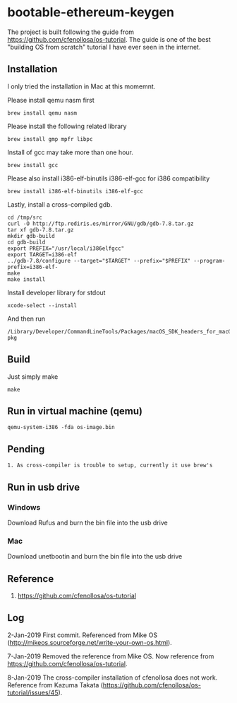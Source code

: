 # bootable-ethereum-keygen
The project is built following the guide from https://github.com/cfenollosa/os-tutorial. The guide is one of the best "building OS from scratch" tutorial I have ever seen in the internet.

## Installation
I only tried the installation in Mac at this momemnt.


Please install qemu nasm first
```
brew install qemu nasm
```

Please install the following related library
```
brew install gmp mpfr libpc
```

Install of gcc may take more than one hour.
```
brew install gcc
```

Please also install i386-elf-binutils i386-elf-gcc for i386 compatibility
```
brew install i386-elf-binutils i386-elf-gcc
```

Lastly, install a cross-compiled gdb.
```
cd /tmp/src
curl -O http://ftp.rediris.es/mirror/GNU/gdb/gdb-7.8.tar.gz
tar xf gdb-7.8.tar.gz
mkdir gdb-build
cd gdb-build
export PREFIX="/usr/local/i386elfgcc"
export TARGET=i386-elf
../gdb-7.8/configure --target="$TARGET" --prefix="$PREFIX" --program-prefix=i386-elf-
make
make install
```

Install developer library for stdout
```
xcode-select --install
```

And then run
```
/Library/Developer/CommandLineTools/Packages/macOS_SDK_headers_for_macOS_10.14. pkg
```


## Build
Just simply make

```
make
```

## Run in virtual machine (qemu)
```
qemu-system-i386 -fda os-image.bin
```

## Pending
```
1. As cross-compiler is trouble to setup, currently it use brew's 
```

## Run in usb drive
### Windows
Download Rufus and burn the bin file into the usb drive

### Mac
Download unetbootin and burn the bin file into the usb drive


## Reference
1. https://github.com/cfenollosa/os-tutorial

## Log
2-Jan-2019 First commit. Referenced from Mike OS (http://mikeos.sourceforge.net/write-your-own-os.html).

7-Jan-2019 Removed the reference from Mike OS. Now reference from https://github.com/cfenollosa/os-tutorial.

8-Jan-2019 The cross-compiler installation of cfenollosa does not work. Reference from Kazuma Takata (https://github.com/cfenollosa/os-tutorial/issues/45).


